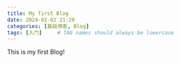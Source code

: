 ```yaml
---
title: My first Blog
date: 2024-02-02 21:29 
categories: [基础博客, Blog]
tags: [入门]     # TAG names should always be lowercase
---
```


This is my first Blog!

